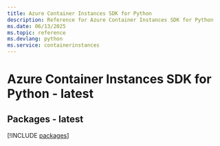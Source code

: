 ```yaml
---
title: Azure Container Instances SDK for Python
description: Reference for Azure Container Instances SDK for Python
ms.date: 06/13/2025
ms.topic: reference
ms.devlang: python
ms.service: containerinstances
---
```

# Azure Container Instances SDK for Python - latest
## Packages - latest
[!INCLUDE [packages](container-instances-index.md)]